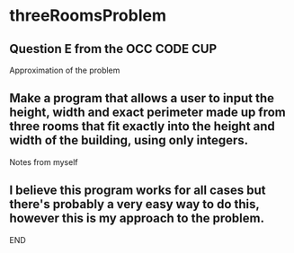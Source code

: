 # threeRoomsProblem
Question E from the OCC CODE CUP
---------------------------------------------------------------------------------------------
Approximation of the problem

  Make a program that allows a user to input the height, width and exact perimeter
  made up from three rooms that fit exactly into the height and width of the building,
  using only integers.
---------------------------------------------------------------------------------------------
Notes from myself

  I believe this program works for all cases but there's probably a very easy way to do this, 
  however this is my approach to the problem.
---------------------------------------------------------------------------------------------
END
